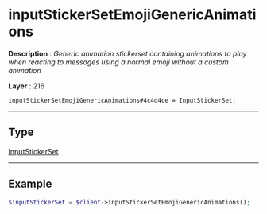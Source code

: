 # inputStickerSetEmojiGenericAnimations

**Description** : *Generic animation stickerset containing animations to play when reacting to messages using a normal emoji without a custom animation*

**Layer** : 216

```tl
inputStickerSetEmojiGenericAnimations#4c4d4ce = InputStickerSet;
```

---

## Type

[InputStickerSet](type/InputStickerSet)

---

## Example

```php
$inputStickerSet = $client->inputStickerSetEmojiGenericAnimations();
```